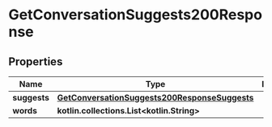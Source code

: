 
# GetConversationSuggests200Response

## Properties
| Name | Type | Description | Notes |
| ------------ | ------------- | ------------- | ------------- |
| **suggests** | [**GetConversationSuggests200ResponseSuggests**](GetConversationSuggests200ResponseSuggests.md) |  |  |
| **words** | **kotlin.collections.List&lt;kotlin.String&gt;** |  |  |



